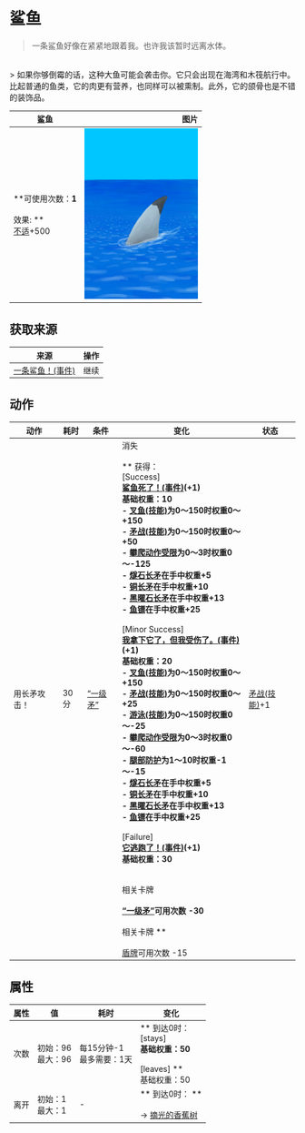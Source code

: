 # 鲨鱼  
> 一条鲨鱼好像在紧紧地跟着我。也许我该暂时远离水体。  
<br>  
> 如果你够倒霉的话，这种大鱼可能会袭击你。它只会出现在海湾和木筏航行中。<br>比起普通的鱼类，它的肉更有营养，也同样可以被熏制。此外，它的颌骨也是不错的装饰品。  
  
  鲨鱼  |   图片   
 ----  |  ----:   
 **可使用次数：**1<br><br>** 效果: **<br>[不适](Discomfort.md)+500  |  <img decoding="async" src="Sprite/SharkVisitor.png" href="a.md" style="max-width:300px;max-height:300px;">   
  
## 获取来源  
来源  |  操作  
----  |  ----  
[一条鲨鱼！(事件)](Event_Raft_SharkVisitor.md)  |  继续  
## 动作  
动作  |  耗时  |  条件  |  变化  |  状态  
----  |  ----  |  ----  |  ----  |  ----  
用长矛攻击！<br>  |  30分  |  [“一级矛”](tag_Spear.md)  |  消失<br><br>** 获得： **<br>** [Success] **<br>  [鲨鱼死了！(事件)](Event_SharkFightSuccess.md)(+1)<br>基础权重：10<br>- [叉鱼(技能)](Skill_SpearFishing.md)为0～150时权重0～+150<br>- [矛战(技能)](Skill_SpearFighting.md)为0～150时权重0～+50<br>- [攀爬动作受限](ModifierClimb.md)为0～3时权重0～-125<br>- [燧石长矛](SpearFlint.md)在手中权重+5<br>- [铜长矛](SpearCopper.md)在手中权重+10<br>- [黑曜石长矛](SpearObsidian.md)在手中权重+13<br>- [鱼镖](HarpoonBone.md)在手中权重+25<br><br>** [Minor Success] **<br>  [我拿下它了，但我受伤了。(事件)](Event_SharkFightMixedSuccess.md)(+1)<br>基础权重：20<br>- [叉鱼(技能)](Skill_SpearFishing.md)为0～150时权重0～+150<br>- [矛战(技能)](Skill_SpearFighting.md)为0～150时权重0～+25<br>- [游泳(技能)](Skill_Swimming.md)为0～150时权重0～-25<br>- [攀爬动作受限](ModifierClimb.md)为0～3时权重0～-60<br>- [腿部防护](LegProtection.md)为1～10时权重-1～-15<br>- [燧石长矛](SpearFlint.md)在手中权重+5<br>- [铜长矛](SpearCopper.md)在手中权重+10<br>- [黑曜石长矛](SpearObsidian.md)在手中权重+13<br>- [鱼镖](HarpoonBone.md)在手中权重+25<br><br>** [Failure] **<br>  [它逃跑了！(事件)](Event_SharkFightFailure.md)(+1)<br>基础权重：30<br><br><br>** 相关卡牌 **<br><br>[“一级矛”](tag_Spear.md)可用次数  -30<br><br>** 相关卡牌 **<br><br>[盾牌](Shield.md)可用次数  -15  |  [矛战(技能)](Skill_SpearFighting.md)+1  
## 属性   
属性  |  值  |  耗时  |  变化  
----  |  ----  |  ----  |  ----  
次数  |  初始：96<br>最大：96  |  每15分钟-1<br>最多需要：1天  |  ** 到达0时： **<br>** [stays] **<br>基础权重：50<br><br>** [leaves] **<br>基础权重：50<br>  
离开  |  初始：1<br>最大：1  |  -  |  ** 到达0时： **<br><br>→ [摘光的香蕉树](BananaTreeCleared.md)  
